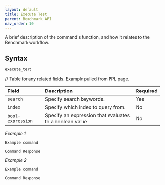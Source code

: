```yaml
---
layout: default
title: Execute Test
parent: Benchmark API
nav_order: 10
---
```


A brief description of the command's function, and how it relates to the Benchmark workflow.


## Syntax 

```bash
execute_test
```

// Table for any related fields. Example pulled from PPL page.

Field | Description | Required
:--- | :--- |:---
`search` | Specify search keywords. | Yes
`index` | Specify which index to query from. | No
`bool-expression` | Specify an expression that evaluates to a boolean value. | No


*Example 1*

```
Example command
```

```
Command Response
```

*Example 2*

```
Example command
```

```
Command Response
```

